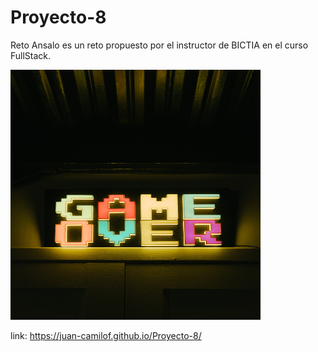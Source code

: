 # Proyecto-8
Reto Ansalo es un reto propuesto por el instructor de BICTIA en el curso FullStack.
 
<img src="https://raw.githubusercontent.com/Juan-CamiloF/Proyecto-8/master/assets/img/icon.jpg" width="400px" height="400px" alt="img">

link: https://juan-camilof.github.io/Proyecto-8/
